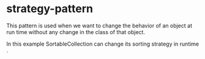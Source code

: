 # strategy-pattern

This pattern is used when we want to change the behavior of an object at run time without any change in the class of that object.

In this example SortableCollection can change its sorting strategy in runtime .